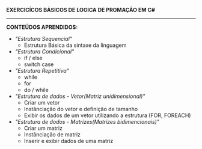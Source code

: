 **EXERCICÍCOS BÁSICOS DE LOGICA DE PROMAÇÃO EM C#**
________________________________________________________________________________________

**CONTEÚDOS APRENDIDOS:**

* *"Estrutura Sequencial"*
    * Estrutura Básica da sintaxe da linguagem
* *"Estrutura Condicional"*
    * if / else
    * switch case
* *"Estrutura Repetitiva"*
    * while
    * for
    * do / while
* *"Estrutura de dados - Vetor(Matriz unidimensional)"*
    * Criar um vetor
    * Instânciação do vetor e definição de tamanho
    * Exibir os dados de um vetor utilizando a estrutura (FOR, FOREACH)
* *"Estrutura de dodos - Matrizes(Matrizes bidimencionais)"*
     * Criar um matriz
     * Instânciação de matriz
     * Inserir e exibir dados de uma matriz
